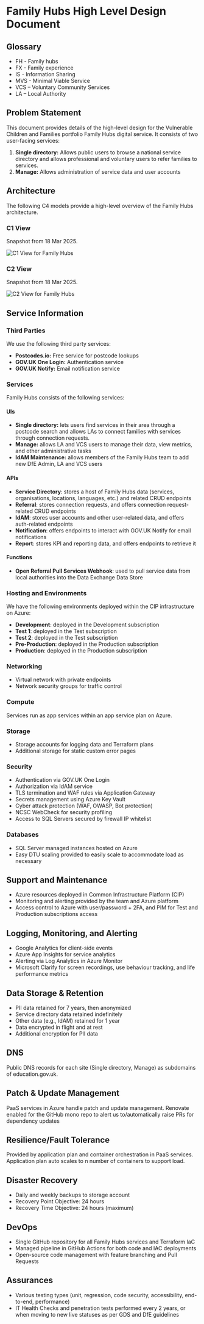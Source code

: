 # Family Hubs High Level Design Document

## Glossary

- FH - Family hubs
- FX - Family experience
- IS - Information Sharing
- MVS - Minimal Viable Service
- VCS – Voluntary Community Services
- LA – Local Authority

## Problem Statement

This document provides details of the high-level design for the Vulnerable Children and Families portfolio Family Hubs digital service. It consists of two user-facing services:

1. **Single directory:** Allows public users to browse a national service directory and
   allows professional and voluntary users to refer families to services.
2. **Manage:** Allows administration of service data and user accounts

## Architecture

The following C4 models provide a high-level overview of the Family Hubs architecture.

### C1 View

Snapshot from 18 Mar 2025.

![C1 View for Family Hubs](./img/c1view.png)

### C2 View

Snapshot from 18 Mar 2025.

![C2 View for Family Hubs](./img/c2view.png)

## Service Information

### Third Parties

We use the following third party services:

- **Postcodes.io:** Free service for postcode lookups
- **GOV.UK One Login:** Authentication service
- **GOV.UK Notify:** Email notification service

### Services

Family Hubs consists of the following services:

#### UIs

- **Single directory:** lets users find services in their area through a postcode search and
  allows LAs to connect families with services through connection requests.
- **Manage:** allows LA and VCS users to manage their data, view metrics, and other administrative tasks
- **IdAM Maintenance:** allows members of the Family Hubs team to add new DfE Admin, LA and VCS users

#### APIs

- **Service Directory**: stores a host of Family Hubs data (services, organisations, locations, languages, etc.) and related CRUD endpoints
- **Referral**: stores connection requests, and offers connection request-related CRUD endpoints
- **IdAM**: stores user accounts and other user-related data, and offers auth-related endpoints
- **Notification**: offers endpoints to interact with GOV.UK Notify for email notifications
- **Report**: stores KPI and reporting data, and offers endpoints to retrieve it


#### Functions

- **Open Referral Pull Services Webhook**: used to pull service data from local authorities into the Data Exchange Data Store

### Hosting and Environments

We have the following environments deployed within the CIP infrastructure on Azure:
- **Development**: deployed in the Development subscription
- **Test 1**: deployed in the Test subscription
- **Test 2**: deployed in the Test subscription
- **Pre-Production**: deployed in the Production subscription
- **Production**: deployed in the Production subscription

### Networking

- Virtual network with private endpoints
- Network security groups for traffic control

### Compute

Services run as app services within an app service plan on Azure.

### Storage

- Storage accounts for logging data and Terraform plans
- Additional storage for static custom error pages

### Security

- Authentication via GOV.UK One Login
- Authorization via IdAM service
- TLS termination  and WAF rules via Application Gateway
- Secrets management using Azure Key Vault
- Cyber attack protection (WAF, OWASP, Bot protection)
- NCSC WebCheck for security profiling
- Access to SQL Servers secured by firewall IP whitelist

### Databases

- SQL Server managed instances hosted on Azure
- Easy DTU scaling provided to easily scale to accommodate load as necessary

## Support and Maintenance

- Azure resources deployed in Common Infrastructure Platform (CIP)
- Monitoring and alerting provided by the team and Azure platform
- Access control to Azure with user/password + 2FA, and PIM for Test and Production subscriptions access

## Logging, Monitoring, and Alerting

- Google Analytics for client-side events
- Azure App Insights for service analytics
- Alerting via Log Analytics in Azure Monitor
- Microsoft Clarify for screen recordings, use behaviour tracking, and life performance metrics

## Data Storage & Retention

- PII data retained for 7 years, then anonymized
- Service directory data retained indefinitely
- Other data (e.g., IdAM) retained for 1 year
- Data encrypted in flight and at rest
- Additional encryption for PII data

## DNS

Public DNS records for each site (Single directory, Manage) as subdomains of education.gov.uk.

## Patch & Update Management

PaaS services in Azure handle patch and update management. Renovate enabled for the GitHub mono repo to alert us to/automatically raise PRs for dependency updates

## Resilience/Fault Tolerance

Provided by application plan and container orchestration in PaaS services. Application plan auto scales to n number of containers to support load.

## Disaster Recovery

- Daily and weekly backups to storage account
- Recovery Point Objective: 24 hours
- Recovery Time Objective: 24 hours (maximum)

## DevOps

- Single GitHub repository for all Family Hubs services and Terraform IaC
- Managed pipeline in GitHub Actions for both code and IAC deployments
- Open-source code management with feature branching and Pull Requests

## Assurances

- Various testing types (unit, regression, code security, accessibility, end-to-end, performance)
- IT Health Checks and penetration tests performed every 2 years, or when moving to new live statuses as per GDS and DfE guidelines
